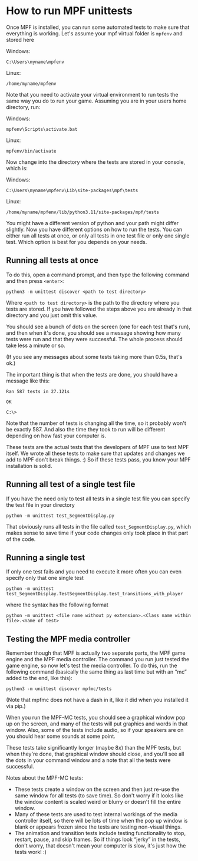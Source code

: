 # How to run MPF unittests

Once MPF is installed, you can run some automated tests to make sure that everything is working.
Let's assume your mpf virtual folder is `mpfenv` and stored here

Windows:
``` console
C:\Users\myname\mpfenv
```
Linux:
``` console
/home/myname/mpfenv
```
Note that you need to activate your virtual environment to run tests the same way you do to run your game. Assuming you are in your users home directory, run:

Windows:
``` console
mpfenv\Scripts\activate.bat
```
Linux:
``` console
mpfenv/bin/activate
```
Now change into the directory where the tests are stored in your console, which is:

Windows:
``` console
C:\Users\myname\mpfenv\Lib\site-packages\mpf\tests
```
Linux:
``` console
/home/myname/mpfenv/lib/python3.11/site-packages/mpf/tests
```
You might have a different version of python and your path might differ slightly.
Now you have different options on how to run the tests. You can either run all tests at once, or only all tests in one test file or only one single test. Which option is best for you depends on your needs.

## Running all tests at once

To do this, open a command prompt, and then type the following command and then press `<enter>`:

``` console
python3 -m unittest discover <path to test directory>
```
Where `<path to test directory>` is the path to the directory where you tests are stored. If you have followed the steps above you are already in that directory and you just omit this value.

You should see a bunch of dots on the screen (one for each test that's run), and then when it's done, you should see a message showing how many tests were run and that they were successful. The whole process should take less a minute or so.

(If you see any messages about some tests taking more than 0.5s, that's ok.)

The important thing is that when the tests are done, you should have a message like this:

``` console
Ran 587 tests in 27.121s

OK

C:\>
```

Note that the number of tests is changing all the time, so it probably won't be exactly 587. And also the time they took to run will be different depending on how fast your computer is.

These tests are the actual tests that the developers of MPF use to test MPF itself. We wrote all these tests to make sure that updates and changes we add to MPF don't break things. :) So if these tests pass, you know your MPF installation is solid.

## Running all test of a single test file
If you have the need only to test all tests in a single test file you can specify the test file in your directory
``` console
python -m unittest test_SegmentDisplay.py
```
That obviously runs all tests in the file called `test_SegmentDisplay.py`, which makes sense to save time if your code changes only took place in that part of the code.

## Running a single test
If only one test fails and you need to execute it more often you can even specify only that one single test
``` console
python -m unittest test_SegmentDisplay.TestSegmentDisplay.test_transitions_with_player
```
where the syntax has the following format
``` console
python -m unittest <file name without py extension>.<Class name within file>.<name of test>
```

## Testing the MPF media controller
Remember though that MPF is actually two separate parts, the MPF game engine and the MPF media controller. The command you run just tested the game engine, so now let's test the media controller. To do this, run the following command (basically the same thing as last time but with an “mc” added to the end, like this):

``` console
python3 -m unittest discover mpfmc/tests
```

(Note that mpfmc does not have a dash in it, like it did when you installed it via pip.)

When you run the MPF-MC tests, you should see a graphical window pop up on the screen, and many of the tests will put graphics and words in that window. Also, some of the tests include audio, so if your speakers are on you should hear some sounds at some point.

These tests take significantly longer (maybe 8x) than the MPF tests, but when they're done, that graphical window should close, and you'll see all the dots in your command window and a note that all the tests were successful.

Notes about the MPF-MC tests:

* These tests create a window on the screen and then just re-use the same window for all tests (to save time). So don't worry if it looks like the window content is scaled weird or blurry or doesn't fill the entire window.
* Many of these tests are used to test internal workings of the media controller itself, so there will be lots of time when the pop up window is blank or appears frozen since the tests are testing non-visual things.
* The animation and transition tests include testing functionality to stop, restart, pause, and skip frames. So if things look “jerky” in the tests, don't worry, that doesn't mean your computer is slow, it's just how the tests work! :)
